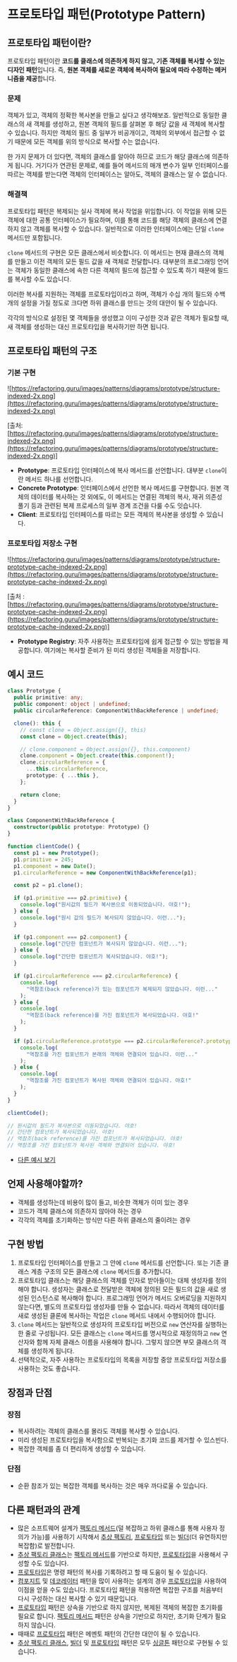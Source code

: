 # 프로토타입 패턴(Prototype Pattern)

## 프로토타입 패턴이란?

프로토타입 패턴이란 **코드를 클래스에 의존하게 하지 않고, 기존 객체를 복사할 수 있는 디자인 패턴**입니다. 즉, **원본 객체를 새로운 객체에 복사하여 필요에 따라 수정하는 메커니즘을 제공**합니다.

### 문제

객체가 있고, 객체의 정확한 복사본을 만들고 싶다고 생각해보죠. 일반적으로 동일한 클래스의 새 객체를 생성하고, 원본 객체의 필드를 살펴본 후 해당 값을 새 객체에 복사할 수 있습니다. 하지만 객체의 필드 중 일부가 비공개이고, 객체의 외부에서 접근할 수 없기 때문에 모든 객체를 위의 방식으로 복사할 수는 없습니다.

한 가지 문제가 더 있다면, 객체의 클래스를 알아야 하므로 코드가 해당 클래스에 의존하게 됩니다. 거기다가 연관된 문제로, 예를 들어 메서드의 매개 변수가 일부 인터페이스를 따르는 객체를 받는다면 객체의 인터페이스는 알아도, 객체의 클래스는 알 수 없습니다.

### 해결책

프로토타입 패턴은 복제되는 실사 객체에 복사 작업을 위임합니다. 이 작업을 위해 모든 객체에 대한 공통 인터페이스가 필요하며, 이를 통해 코드를 해당 객체의 클래스에 연결하지 않고 객체를 복사할 수 있습니다. 일반적으로 이러한 인터페이스에는 단일 `clone` 메서드만 포함됩니다.

`clone` 메서드의 구현은 모든 클래스에서 비슷합니다. 이 메서드는 현재 클래스의 객체를 만들고 이전 객체의 모든 필드 값을 새 객체로 전달합니다. 대부분의 프로그래밍 언어는 객체가 동일한 클래스에 속한 다른 객체의 필드에 접근할 수 있도록 하기 때문에 필드를 복사할 수도 있습니다.

이러한 복사를 지원하는 객체를 프로토타입이라고 하며, 객체가 수십 개의 필드와 수백 개의 설정을 가질 정도로 크다면 하위 클래스를 만드는 것의 대안이 될 수 있습니다.

각각의 방식으로 설정된 몇 객체들을 생성했고 이미 구성한 것과 같은 객체가 필요할 때, 새 객체를 생성하는 대신 프로토타입을 복사하기만 하면 됩니다.

## 프로토타입 패턴의 구조

### 기본 구현

![https://refactoring.guru/images/patterns/diagrams/prototype/structure-indexed-2x.png](https://refactoring.guru/images/patterns/diagrams/prototype/structure-indexed-2x.png)

[출처: [https://refactoring.guru/images/patterns/diagrams/prototype/structure-indexed-2x.png](https://refactoring.guru/images/patterns/diagrams/prototype/structure-indexed-2x.png)]

- **Prototype**: 프로토타입 인터페이스에 복사 메서드를 선언합니다. 대부분 `clone`이란 메서드 하나를 선언합니다.
- **Concrete Prototype**: 인터페이스에서 선언한 복사 메서드를 구현합니다. 원본 객체의 데이터를 복사하는 것 외에도, 이 메서드는 연결된 객체의 복사, 재귀 의존성 풀기 등과 관련된 복제 프로세스의 일부 경계 조건을 다룰 수도 잇습니다.
- **Client**: 프로토타입 인터페이스를 따르는 모든 객체의 복사본을 생성할 수 있습니다.

### 프로토타입 저장소 구현

![https://refactoring.guru/images/patterns/diagrams/prototype/structure-prototype-cache-indexed-2x.png](https://refactoring.guru/images/patterns/diagrams/prototype/structure-prototype-cache-indexed-2x.png)

[출처 :[https://refactoring.guru/images/patterns/diagrams/prototype/structure-prototype-cache-indexed-2x.png](https://refactoring.guru/images/patterns/diagrams/prototype/structure-prototype-cache-indexed-2x.png)]

- **Prototype Registry**: 자주 사용하는 프로토타입에 쉽게 접근할 수 있는 방법을 제공합니다. 여기에는 복사할 준비가 된 미리 생성된 객체들을 저장합니다.

## 예시 코드

```ts
class Prototype {
  public primitive: any;
  public component: object | undefined;
  public circularReference: ComponentWithBackReference | undefined;

  clone(): this {
    // const clone = Object.assign({}, this)
    const clone = Object.create(this);

    // clone.component = Object.assign({}, this.component)
    clone.component = Object.create(this.component!);
    clone.circularReference = {
      ...this.circularReference,
      prototype: { ...this },
    };

    return clone;
  }
}

class ComponentWithBackReference {
  constructor(public prototype: Prototype) {}
}

function clientCode() {
  const p1 = new Prototype();
  p1.primitive = 245;
  p1.component = new Date();
  p1.circularReference = new ComponentWithBackReference(p1);

  const p2 = p1.clone();

  if (p1.primitive === p2.primitive) {
    console.log("원시값의 필드가 복사본으로 이동되었습니다. 야호!");
  } else {
    console.log("원시 값의 필드가 복사되지 않았습니다. 이런...");
  }

  if (p1.component === p2.component) {
    console.log("간단한 컴포넌트가 복사되지 않았습니다. 이런...");
  } else {
    console.log("간단한 컴포넌트가 복사되었습니다. 야호!");
  }

  if (p1.circularReference === p2.circularReference) {
    console.log(
      "역참조(back reference)가 있는 컴포넌트가 복제되지 않았습니다. 이런..."
    );
  } else {
    console.log(
      "역참조(back reference)를 가진 컴포넌트가 복사되었습니다. 야호!"
    );
  }

  if (p1.circularReference.prototype === p2.circularReference?.prototype) {
    console.log(
      "역참조를 가진 컴포넌트가 본래의 객체와 연결되어 있습니다. 이런..."
    );
  } else {
    console.log(
      "역참조를 가진 컴포넌트가 복사된 객체와 연결되어 있습니다. 야호!"
    );
  }
}

clientCode();

// 원시값의 필드가 복사본으로 이동되었습니다. 야호!
// 간단한 컴포넌트가 복사되었습니다. 야호!
// 역참조(back reference)를 가진 컴포넌트가 복사되었습니다. 야호!
// 역참조를 가진 컴포넌트가 복사된 객체와 연결되어 있습니다. 야호!
```

- [다른 예시 보기](./customer.ts)

## 언제 사용해야할까?

- 객체를 생성하는데 비용이 많이 들고, 비슷한 객체가 이미 있는 경우
- 코드가 객체 클래스에 의존하지 않아야 하는 경우
- 각각의 객체를 초기화하는 방식만 다른 하위 클래스의 줄이려는 경우

## 구현 방법

1. 프로토타입 인터페이스를 만들고 그 안에 `clone` 메서드를 선언합니다. 또는 기존 클래스 계층 구조의 모든 클래스에 `clone` 메서드를 추가합니다.
2. 프로토타입 클래스는 해당 클래스의 객체를 인자로 받아들이는 대체 생성자를 정의해야 합니다. 생성자는 클래스로 전달받은 객체에 정의된 모든 필드의 값을 새로 생성된 인스턴스로 복사해야 합니다.
   프로그래밍 언어가 메서드 오버로딩을 지원하지 않는다면, 별도의 프로토타입 생성자를 만들 수 없습니다. 따라서 객체의 데이터를 새로 생성된 클론에 복사하는 작업은 `clone` 메서드 내에서 수행되어야 합니다.
3. `clone` 메서드는 일반적으로 생성자의 프로토타입 버전으로 `new` 연산자를 실행하는 한 줄로 구성됩니다. 모든 클래스는 `clone` 메서드를 명시적으로 재정의하고 `new` 연산자와 함께 자체 클래스 이름을 사용해야 합니다. 그렇지 않으면 부모 클래스의 객체를 생성하게 됩니다.
4. 선택적으로, 자주 사용하는 프로토타입의 목록을 저장할 중앙 프로토타입 저장소를 사용하는 것도 좋습니다.

## 장점과 단점

### 장점

- 복사하려는 객체의 클래스를 몰라도 객체를 복사할 수 있습니다.
- 미리 생성된 프로토타입을 복사함으로 반복되는 초기화 코드를 제거할 수 있스빈다.
- 복잡한 객체를 좀 더 편리하게 생성할 수 있습니다.

### 단점

- 순환 참조가 있는 복잡한 객체를 복사하는 것은 매우 까다로울 수 있습니다.

## 다른 패턴과의 관계

- 많은 소프트웨어 설계가 [팩토리 메서드](../FactoryMethod/)(덜 복잡하고 하위 클래스를 통해 사용자 정의가 가능)를 사용하기 시작해서 [추상 팩토리](../AbstractFactory/), [프로토타입](../Prototype/) 또는 [빌더](../Builder/)(더 유연하지만 복잡함)로 발전합니다.
- [추상 팩토리 클래스](../AbstractFactory/)는 [팩토리 메서드](../FactoryMethod/)를 기반으로 하지만, [프로토타입](../Prototype/)을 사용해서 구성할 수도 있습니다.
- [프로토타입](../Prototype/)은 명령 패턴의 복사를 기록하려고 할 때 도움이 될 수 있습니다.
- [컴포지트](../../Structural/Composite/) 및 [데코레이터](../../Structural/Decorator/) 패턴을 많이 사용하는 설계의 경우 [프로토타입](../Prototype/)을 사용하여 이점을 얻을 수도 있습니다. 프로토타입 패턴을 적용하면 복잡한 구조를 처음부터 다시 구성하는 대신 복사할 수 있기 때문입니다.
- [프로토타입](../AbstractFactory/) 패턴은 상속을 기반으로 하지 않지만, 복제된 객체의 복잡한 초기화를 필요로 합니다. [팩토리 메서드](../FactoryMethod/) 패턴은 상속을 기반으로 하지만, 초기화 단계가 필요하지 않습니다.
- 때때로 [프로토타입](../Prototype/) 패턴은 메멘토 패턴의 간단한 대안이 될 수 있습니다.
- [추상 팩토리 클래스](../AbstractFactory/), [빌더](../Builder/) 및 [프로토타입](../Prototype/) 패턴은 모두 [싱글톤](../Singleton/) 패턴으로 구현될 수 있습니다.
